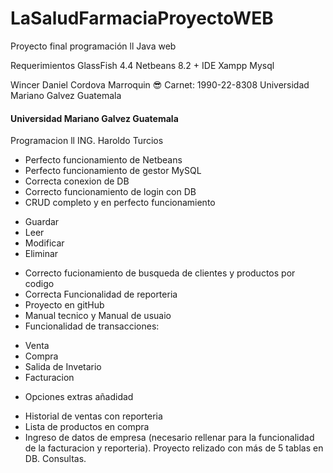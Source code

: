 # LaSaludFarmaciaProyectoWEB
Proyecto final programación ll Java web 

Requerimientos
GlassFish 4.4
Netbeans 8.2 + IDE
Xampp Mysql

Wincer Daniel Cordova Marroquin 😎
Carnet: 1990-22-8308
Universidad Mariano Galvez Guatemala

#### Universidad Mariano Galvez Guatemala
<p>Programacion ll
ING. Haroldo Turcios</p>

- Perfecto funcionamiento de Netbeans
- Perfecto funcionamiento de gestor MySQL
- Correcta conexion de DB
- Correcto funcionamiento de login con DB
- CRUD completo y en perfecto funcionamiento
 * Guardar
 * Leer
 * Modificar
 * Eliminar
- Correcto fucionamiento de busqueda de clientes y productos por codigo 
- Correcta Funcionalidad de reporteria
- Proyecto en gitHub
- Manual tecnico y Manual de usuaio 
- Funcionalidad de transacciones:
 * Venta
 * Compra
 * Salida de Invetario
 * Facturacion
- Opciones extras añadidad
 * Historial de ventas con reporteria
 * Lista de productos en compra
 * Ingreso de datos de empresa (necesario rellenar para la funcionalidad de la facturacion y reporteria).
 Proyecto relizado con más de 5 tablas en DB.
 Consultas.

